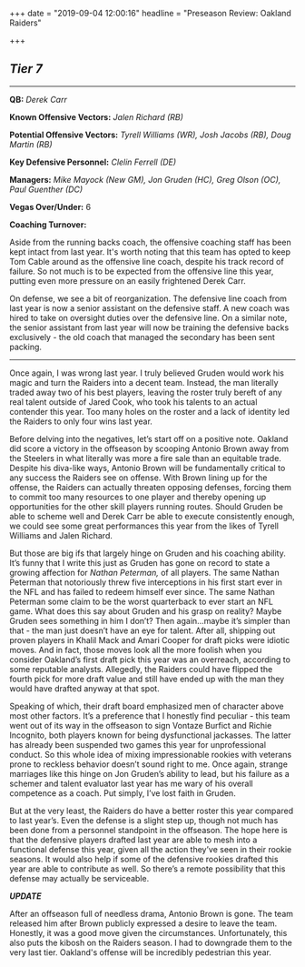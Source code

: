 +++
date = "2019-09-04 12:00:16"
headline = "Preseason Review: Oakland Raiders"

+++
## **_Tier 7_**

***

**QB:** _Derek Carr_

**Known Offensive Vectors:** _Jalen Richard (RB)_

**Potential Offensive Vectors:** _Tyrell Williams (WR), Josh Jacobs (RB), Doug Martin (RB)_

**Key Defensive Personnel:** _Clelin Ferrell (DE)_

**Managers:** _Mike Mayock (New GM), Jon Gruden (HC), Greg Olson (OC), Paul Guenther (DC)_

**Vegas Over/Under:** 6

**Coaching Turnover:**

Aside from the running backs coach, the offensive coaching staff has been kept intact from last year. It's worth noting that this team has opted to keep Tom Cable around as the offensive line coach, despite his track record of failure. So not much is to be expected from the offensive line this year, putting even more pressure on an easily frightened Derek Carr.

On defense, we see a bit of reorganization. The defensive line coach from last year is now a senior assistant on the defensive staff. A new coach was hired to take on oversight duties over the defensive line. On a similar note, the senior assistant from last year will now be training the defensive backs exclusively - the old coach that managed the secondary has been sent packing.

***

Once again, I was wrong last year. I truly believed Gruden would work his magic and turn the Raiders into a decent team. Instead, the man literally traded away two of his best players, leaving the roster truly bereft of any real talent outside of Jared Cook, who took his talents to an actual contender this year. Too many holes on the roster and a lack of identity led the Raiders to only four wins last year.

Before delving into the negatives, let’s start off on a positive note. Oakland did score a victory in the offseason by scooping Antonio Brown away from the Steelers in what literally was more a fire sale than an equitable trade. Despite his diva-like ways, Antonio Brown will be fundamentally critical to any success the Raiders see on offense. With Brown lining up for the offense, the Raiders can actually threaten opposing defenses, forcing them to commit too many resources to one player and thereby opening up opportunities for the other skill players running routes. Should Gruden be able to scheme well and Derek Carr be able to execute consistently enough, we could see some great performances this year from the likes of Tyrell Williams and Jalen Richard.

But those are big ifs that largely hinge on Gruden and his coaching ability. It’s funny that I write this just as Gruden has gone on record to state a growing affection for _Nathan Peterman,_ of all players. The same Nathan Peterman that notoriously threw five interceptions in his first start ever in the NFL and has failed to redeem himself ever since. The same Nathan Peterman some claim to be the worst quarterback to ever start an NFL game. What does this say about Gruden and his grasp on reality? Maybe Gruden sees something in him I don’t? Then again...maybe it’s simpler than that - the man just doesn’t have an eye for talent. After all, shipping out proven players in Khalil Mack and Amari Cooper for draft picks were idiotic moves. And in fact, those moves look all the more foolish when you consider Oakland’s first draft pick this year was an overreach, according to some reputable analysts. Allegedly, the Raiders could have flipped the fourth pick for more draft value and still have ended up with the man they would have drafted anyway at that spot.

Speaking of which, their draft board emphasized men of character above most other factors. It’s a preference that I honestly find peculiar - this team went out of its way in the offseason to sign Vontaze Burfict and Richie Incognito, both players known for being dysfunctional jackasses. The latter has already been suspended two games this year for unprofessional conduct. So this whole idea of mixing impressionable rookies with veterans prone to reckless behavior doesn’t sound right to me. Once again, strange marriages like this hinge on Jon Gruden’s ability to lead, but his failure as a schemer and talent evaluator last year has me wary of his overall competence as a coach. Put simply, I’ve lost faith in Gruden.

But at the very least, the Raiders do have a better roster this year compared to last year’s. Even the defense is a slight step up, though not much has been done from a personnel standpoint in the offseason. The hope here is that the defensive players drafted last year are able to mesh into a functional defense this year, given all the action they’ve seen in their rookie seasons. It would also help if some of the defensive rookies drafted this year are able to contribute as well. So there’s a remote possibility that this defense may actually be serviceable.

**_UPDATE_**

After an offseason full of needless drama, Antonio Brown is gone. The team released him after Brown publicly expressed a desire to leave the team. Honestly, it was a good move given the circumstances. Unfortunately, this also puts the kibosh on the Raiders season. I had to downgrade them to the very last tier. Oakland's offense will be incredibly pedestrian this year.